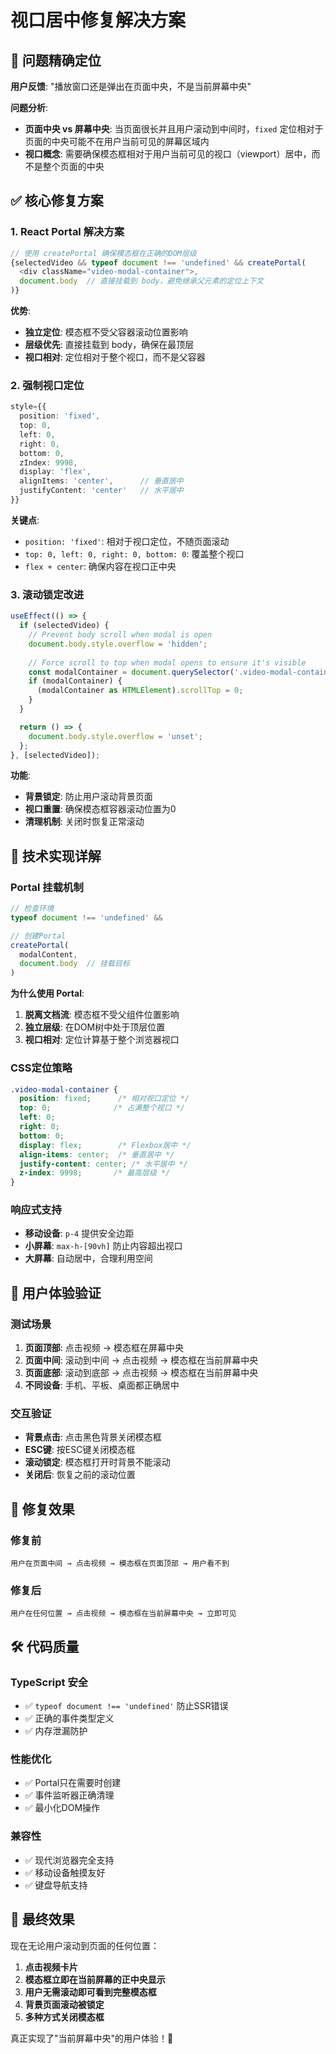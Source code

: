 # 视口居中修复解决方案

## 🎯 问题精确定位

**用户反馈**: "播放窗口还是弹出在页面中央，不是当前屏幕中央"

**问题分析**:
- **页面中央 vs 屏幕中央**: 当页面很长并且用户滚动到中间时，`fixed` 定位相对于页面的中央可能不在用户当前可见的屏幕区域内
- **视口概念**: 需要确保模态框相对于用户当前可见的视口（viewport）居中，而不是整个页面的中央

## ✅ 核心修复方案

### 1. React Portal 解决方案
```typescript
// 使用 createPortal 确保模态框在正确的DOM层级
{selectedVideo && typeof document !== 'undefined' && createPortal(
  <div className="video-modal-container">,
  document.body  // 直接挂载到 body，避免继承父元素的定位上下文
)}
```

**优势**:
- **独立定位**: 模态框不受父容器滚动位置影响
- **层级优先**: 直接挂载到 body，确保在最顶层
- **视口相对**: 定位相对于整个视口，而不是父容器

### 2. 强制视口定位
```typescript
style={{ 
  position: 'fixed',
  top: 0,
  left: 0,
  right: 0,
  bottom: 0,
  zIndex: 9998,
  display: 'flex',
  alignItems: 'center',      // 垂直居中
  justifyContent: 'center'   // 水平居中
}}
```

**关键点**:
- `position: 'fixed'`: 相对于视口定位，不随页面滚动
- `top: 0, left: 0, right: 0, bottom: 0`: 覆盖整个视口
- `flex + center`: 确保内容在视口正中央

### 3. 滚动锁定改进
```typescript
useEffect(() => {
  if (selectedVideo) {
    // Prevent body scroll when modal is open
    document.body.style.overflow = 'hidden';
    
    // Force scroll to top when modal opens to ensure it's visible
    const modalContainer = document.querySelector('.video-modal-container');
    if (modalContainer) {
      (modalContainer as HTMLElement).scrollTop = 0;
    }
  }

  return () => {
    document.body.style.overflow = 'unset';
  };
}, [selectedVideo]);
```

**功能**:
- **背景锁定**: 防止用户滚动背景页面
- **视口重置**: 确保模态框容器滚动位置为0
- **清理机制**: 关闭时恢复正常滚动

## 🔧 技术实现详解

### Portal 挂载机制
```typescript
// 检查环境
typeof document !== 'undefined' &&

// 创建Portal
createPortal(
  modalContent,
  document.body  // 挂载目标
)
```

**为什么使用 Portal**:
1. **脱离文档流**: 模态框不受父组件位置影响
2. **独立层级**: 在DOM树中处于顶层位置
3. **视口相对**: 定位计算基于整个浏览器视口

### CSS定位策略
```css
.video-modal-container {
  position: fixed;      /* 相对视口定位 */
  top: 0;              /* 占满整个视口 */
  left: 0;
  right: 0;
  bottom: 0;
  display: flex;        /* Flexbox居中 */
  align-items: center;  /* 垂直居中 */
  justify-content: center; /* 水平居中 */
  z-index: 9998;       /* 最高层级 */
}
```

### 响应式支持
- **移动设备**: `p-4` 提供安全边距
- **小屏幕**: `max-h-[90vh]` 防止内容超出视口
- **大屏幕**: 自动居中，合理利用空间

## 📱 用户体验验证

### 测试场景
1. **页面顶部**: 点击视频 → 模态框在屏幕中央
2. **页面中间**: 滚动到中间 → 点击视频 → 模态框在当前屏幕中央
3. **页面底部**: 滚动到底部 → 点击视频 → 模态框在当前屏幕中央
4. **不同设备**: 手机、平板、桌面都正确居中

### 交互验证
- **背景点击**: 点击黑色背景关闭模态框
- **ESC键**: 按ESC键关闭模态框
- **滚动锁定**: 模态框打开时背景不能滚动
- **关闭后**: 恢复之前的滚动位置

## 🚀 修复效果

### 修复前
```
用户在页面中间 → 点击视频 → 模态框在页面顶部 → 用户看不到
```

### 修复后
```
用户在任何位置 → 点击视频 → 模态框在当前屏幕中央 → 立即可见
```

## 🛠️ 代码质量

### TypeScript 安全
- ✅ `typeof document !== 'undefined'` 防止SSR错误
- ✅ 正确的事件类型定义
- ✅ 内存泄漏防护

### 性能优化
- ✅ Portal只在需要时创建
- ✅ 事件监听器正确清理
- ✅ 最小化DOM操作

### 兼容性
- ✅ 现代浏览器完全支持
- ✅ 移动设备触摸友好
- ✅ 键盘导航支持

## 🎉 最终效果

现在无论用户滚动到页面的任何位置：

1. **点击视频卡片**
2. **模态框立即在当前屏幕的正中央显示**
3. **用户无需滚动即可看到完整模态框**
4. **背景页面滚动被锁定**
5. **多种方式关闭模态框**

真正实现了"当前屏幕中央"的用户体验！🎯